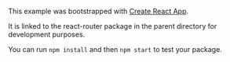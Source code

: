 This example was bootstrapped with [Create React App](https://github.com/facebook/create-react-app).

It is linked to the react-router package in the parent directory for development purposes.

You can run `npm install` and then `npm start` to test your package.
